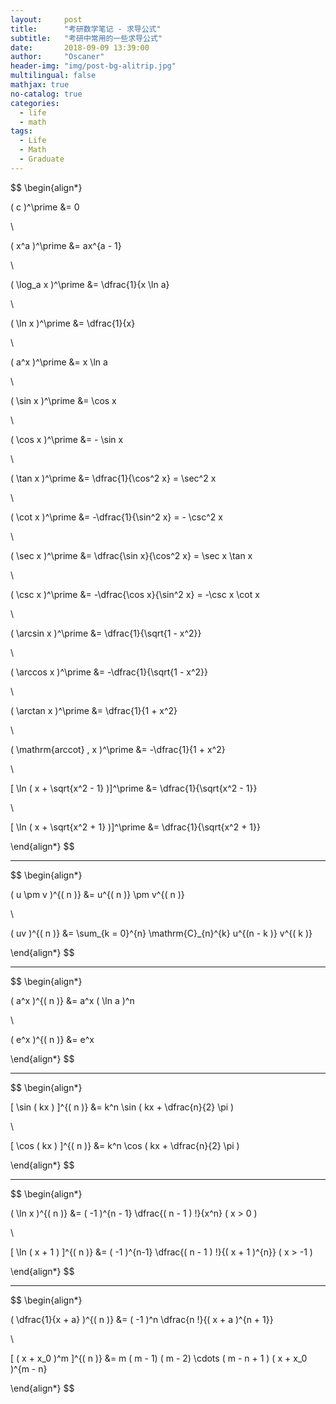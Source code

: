 ```yaml
---
layout:     post
title:      "考研数学笔记 - 求导公式"
subtitle:   "考研中常用的一些求导公式"
date:       2018-09-09 13:39:00
author:     "Oscaner"
header-img: "img/post-bg-alitrip.jpg"
multilingual: false
mathjax: true
no-catalog: true
categories:
  - life
  - math
tags:
  - Life
  - Math
  - Graduate
---
```


$$
\begin{align*}

  ( c )^\prime &= 0

  \\

  ( x^a )^\prime &= ax^{a - 1}

  \\

  ( \log_a x )^\prime &= \dfrac{1}{x \ln a}

  \\

  ( \ln x )^\prime &= \dfrac{1}{x}

  \\

  ( a^x )^\prime &= x \ln a

  \\

  ( \sin x )^\prime &= \cos x

  \\

  ( \cos x )^\prime &= - \sin x

  \\

  ( \tan x )^\prime &= \dfrac{1}{\cos^2 x} = \sec^2 x

  \\

  ( \cot x )^\prime &= -\dfrac{1}{\sin^2 x} = - \csc^2 x

  \\

  ( \sec x )^\prime &= \dfrac{\sin x}{\cos^2 x} = \sec x \tan x

  \\

  ( \csc x )^\prime &= -\dfrac{\cos x}{\sin^2 x} = -\csc x \cot x

  \\

  ( \arcsin x )^\prime &= \dfrac{1}{\sqrt{1 - x^2}}

  \\

  ( \arccos x )^\prime &= -\dfrac{1}{\sqrt{1 - x^2}}

  \\

  ( \arctan x )^\prime &= \dfrac{1}{1 + x^2}

  \\

  ( \mathrm{arccot} \, x )^\prime &= -\dfrac{1}{1 + x^2}

  \\

  [ \ln ( x + \sqrt{x^2 - 1} )]^\prime &= \dfrac{1}{\sqrt{x^2 - 1}}

  \\

  [ \ln ( x + \sqrt{x^2 + 1} )]^\prime &= \dfrac{1}{\sqrt{x^2 + 1}}

\end{align*}
$$

---

$$
\begin{align*}

  ( u \pm v )^{( n )} &= u^{( n )} \pm v^{( n )}

  \\

  ( uv )^{( n )} &= \sum_{k = 0}^{n} \mathrm{C}_{n}^{k} u^{(n - k )} v^{( k )}

\end{align*}
$$

---

$$
\begin{align*}

  ( a^x )^{( n )} &= a^x ( \ln a )^n

  \\

  ( e^x )^{( n )} &= e^x

\end{align*}
$$

---

$$
\begin{align*}

  [ \sin ( kx ) ]^{( n )} &= k^n \sin ( kx + \dfrac{n}{2} \pi )

  \\

  [ \cos ( kx ) ]^{( n )} &= k^n \cos ( kx + \dfrac{n}{2} \pi )

\end{align*}
$$

---

$$
\begin{align*}

  ( \ln x )^{( n )} &= ( -1 )^{n - 1} \dfrac{( n - 1 ) !}{x^n} ( x > 0 )

  \\

  [ \ln ( x + 1 ) ]^{( n )} &= ( -1 )^{n-1} \dfrac{( n - 1 ) !}{( x + 1 )^{n}} ( x > -1 )

\end{align*}
$$

---

$$
\begin{align*}

  ( \dfrac{1}{x + a} )^{( n )} &= ( -1 )^n \dfrac{n !}{( x + a )^{n + 1}}

  \\

  [ ( x + x_0 )^m ]^{( n )} &= m ( m - 1) ( m - 2) \cdots ( m - n + 1 ) ( x + x_0 )^{m - n}

\end{align*}
$$
